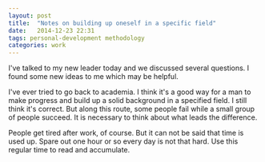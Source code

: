 ```yaml
---
layout: post
title:  "Notes on building up oneself in a specific field"
date:   2014-12-23 22:31
tags: personal-development methodology
categories: work
---
```


I've talked to my new leader today and we discussed several questions. I found some new ideas to me which may be helpful.

I've ever tried to go back to academia. I think it's a good way for a man to make progress and build up a solid background in a specified field. I still think it's correct. But along this route, some people fail while a small group of people succeed. It is necessary to think about what leads the difference.

People get tired after work, of course. But it can not be said that time is used up. Spare out one hour or so every day is not that hard. Use this regular time to read and accumulate.
